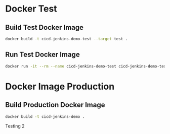 # Docker Test

## Build Test Docker Image
```bash
docker build -t cicd-jenkins-demo-test --target test .
```

## Run Test Docker Image
```bash
docker run -it --rm --name cicd-jenkins-demo-test cicd-jenkins-demo-test
```

# Docker Image Production

## Build Production Docker Image
```bash
docker build -t cicd-jenkins-demo .
```

Testing 2
